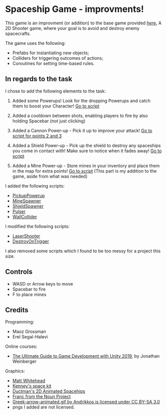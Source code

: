# Spaceship Game - improvments!

This game is an improvment (or addition) to the base game provided [here](https://github.com/gamedev-at-ariel/02-prefabs-triggers), A 2D Shooter game, where your goal is to avoid and destroy enemy spacecrafts.

The game uses the following:
* Prefabs for instantiating new objects;
* Colliders for triggering outcomes of actions;
* Coroutines for setting time-based rules.

## In regards to the task

I chose to add the following elements to the task:
1) Added some Powerups! Look for the dropping Powerups and catch them to boost your Character! [Go to script](https://github.com/kolron/SpaceShip-Game/blob/main/Assets/Scripts/3-collisions/PickupPowerup.cs)

2) Added a cooldown between shots, enabling players to fire by also holding Spacebar (not just clicking)
3) Added a Cannon Power-up - Pick it up to improve your attack! [Go to script for points 2 and 3](https://github.com/kolron/SpaceShip-Game/blob/main/Assets/Scripts/2-spawners/LaserShooter.cs)
4) Added a Shield Power-up - Pick up the shield to destroy any spaceships you come in contact with! Make sure to notice when it fades away! [Go to script](https://github.com/kolron/SpaceShip-Game/blob/main/Assets/Scripts/2-spawners/ShieldSpawner.cs)
5) Added a Mine Power-up - Store mines in your inventory and place them in the map for extra points! [Go to script](https://github.com/kolron/SpaceShip-Game/blob/main/Assets/Scripts/2-spawners/MineSpawner.cs) (This part is my addition to the game, aside from what was needed)

I added the following scripts:
* [PickupPowerup](https://github.com/kolron/SpaceShip-Game/blob/main/Assets/Scripts/3-collisions/PickupPowerup.cs)
* [MineSpawner](https://github.com/kolron/SpaceShip-Game/blob/main/Assets/Scripts/2-spawners/MineSpawner.cs)
* [ShieldSpawner](https://github.com/kolron/SpaceShip-Game/blob/main/Assets/Scripts/2-spawners/ShieldSpawner.cs)
* [Pulser](https://github.com/kolron/SpaceShip-Game/blob/main/Assets/Scripts/1-movers/Pulser.cs)
* [WallCollider](https://github.com/kolron/SpaceShip-Game/blob/main/Assets/Scripts/3-collisions/WallCollider.cs)

I modified the following scripts:
* [LaserShooter](https://github.com/kolron/SpaceShip-Game/blob/main/Assets/Scripts/2-spawners/LaserShooter.cs)
* [DestroyOnTrigger](https://github.com/kolron/SpaceShip-Game/blob/main/Assets/Scripts/3-collisions/DestroyOnTrigger2D.cs)

I also removed some scripts which I found to be too messy for a project this size.


## Controls
* WASD or Arrow keys to move
* Spacebar to fire
* F to place mines



## Credits

Programming:
* Maoz Grossman
* Erel Segal-Halevi

Online courses:
* [The Ultimate Guide to Game Development with Unity 2019](https://www.udemy.com/the-ultimate-guide-to-game-development-with-unity/), by Jonathan Weinberger

Graphics:
* [Matt Whitehead](https://ccsearch.creativecommons.org/photos/7fd4a37b-8d1a-4d4c-80a2-4ca4a3839941)
* [Kenney's space kit](https://kenney.nl/assets/space-kit)
* [Ductman's 2D Animated Spacehips](https://assetstore.unity.com/packages/2d/characters/2d-animated-spaceships-96852)
* [Franc from the Noun Project](https://commons.wikimedia.org/w/index.php?curid=64661575)
* [Greek-arrow-animated.gif by Andrikkos is licensed under CC BY-SA 3.0](https://search.creativecommons.org/photos/2db102af-80d0-4ec8-9171-1ac77d2565ce)
* pngs I added are not licensed.
